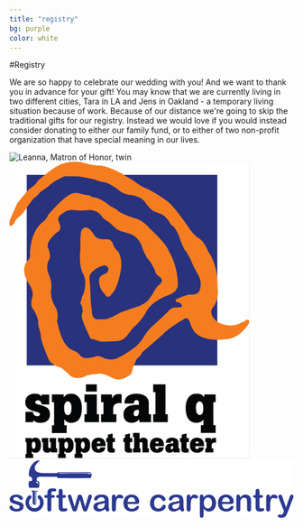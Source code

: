 ```yaml
---
title: "registry"
bg: purple
color: white
---
```


#Registry



We are so happy to celebrate our wedding with you! And we want to thank you in advance for your gift! You may know that we are currently living in two different cities, Tara in LA and Jens in Oakland - a temporary living situation because of work. Because of our distance we're going to skip the traditional gifts for our registry. Instead we would love if you would instead consider donating to either our family fund, or to either of two non-profit organization that have special meaning in our lives. 



<div class="row">
<img class="row small column"  src="img/us/family_fund.jpg" alt="Leanna, Matron of Honor, twin" title="Leanna, Matron of Honor, twin"/>
<img class="row small column"  src="img/logos/spiralq.jpg" alt="Ulrich, best man" title="Ulrich, best man"/>
<img class="row small column"  src="img/logos/software_carpentry.png" alt="Ulrich, best man" title="Ulrich, best man"/>
</div>

<!--
## Jens and Tara Family Fund!
Our family funds will do just that - fund our new family! 
Thank you for your donation!

Tara and Jens
<div>
<img src="img/us/dressed_up3.jpg" align="middle" />
</div>


## Spiral Q Puppet Theater
As an intern at Spiral Q six years ago I learned not only skills related to parade art, but I learned how art can inspire a community, bring together people from all walks of life, and make people feel poweful and big (literally!) 

Thank you for your donation!
Tara
<div>
<img src="img/logos/spiralq.jpg" align="middle" />
</div>


## Software Carpentry
Something something, Software Carpentry

Thank you for your donation!
Jens
<div>
<img src="img/logos/software_carpentry.png" align="middle" />
</div>
 -->


